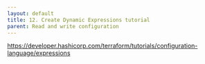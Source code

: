```yaml
---
layout: default
title: 12. Create Dynamic Expressions tutorial
parent: Read and write configuration
---
```


https://developer.hashicorp.com/terraform/tutorials/configuration-language/expressions